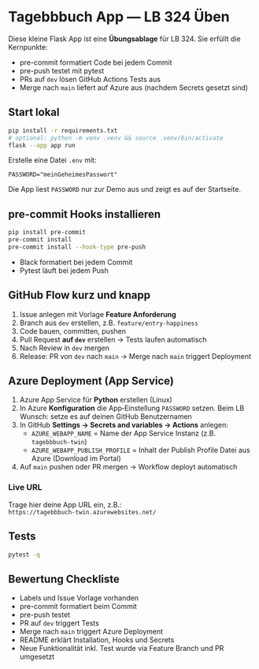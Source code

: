 # Tagebbbuch App — LB 324 Üben

Diese kleine Flask App ist eine **Übungsablage** für LB 324. Sie erfüllt die Kernpunkte:
- pre-commit formatiert Code bei jedem Commit
- pre-push testet mit pytest
- PRs auf `dev` lösen GitHub Actions Tests aus
- Merge nach `main` liefert auf Azure aus (nachdem Secrets gesetzt sind)

## Start lokal

```bash
pip install -r requirements.txt
# optional: python -m venv .venv && source .venv/bin/activate
flask --app app run
```

Erstelle eine Datei `.env` mit:
```
PASSWORD="meinGeheimesPasswort"
```
Die App liest `PASSWORD` nur zur Demo aus und zeigt es auf der Startseite.

## pre-commit Hooks installieren

```bash
pip install pre-commit
pre-commit install
pre-commit install --hook-type pre-push
```
- Black formatiert bei jedem Commit
- Pytest läuft bei jedem Push

## GitHub Flow kurz und knapp

1. Issue anlegen mit Vorlage **Feature Anforderung**
2. Branch aus `dev` erstellen, z.B. `feature/entry-happiness`
3. Code bauen, committen, pushen
4. Pull Request **auf `dev`** erstellen → Tests laufen automatisch
5. Nach Review in `dev` mergen
6. Release: PR von `dev` nach `main` → Merge nach `main` triggert Deployment

## Azure Deployment (App Service)

1. Azure App Service für **Python** erstellen (Linux)
2. In Azure **Konfiguration** die App‑Einstellung `PASSWORD` setzen. Beim LB Wunsch: setze es auf deinen GitHub Benutzernamen
3. In GitHub **Settings → Secrets and variables → Actions** anlegen:
   - `AZURE_WEBAPP_NAME` = Name der App Service Instanz (z.B. `tagebbbuch-twin`)
   - `AZURE_WEBAPP_PUBLISH_PROFILE` = Inhalt der Publish Profile Datei aus Azure (Download im Portal)
4. Auf `main` pushen oder PR mergen → Workflow deployt automatisch

### Live URL

Trage hier deine App URL ein, z.B.:  
`https://tagebbbuch-twin.azurewebsites.net/`

## Tests

```bash
pytest -q
```

## Bewertung Checkliste

- Labels und Issue Vorlage vorhanden
- pre-commit formatiert beim Commit
- pre-push testet
- PR auf `dev` triggert Tests
- Merge nach `main` triggert Azure Deployment
- README erklärt Installation, Hooks und Secrets
- Neue Funktionalität inkl. Test wurde via Feature Branch und PR umgesetzt
```

